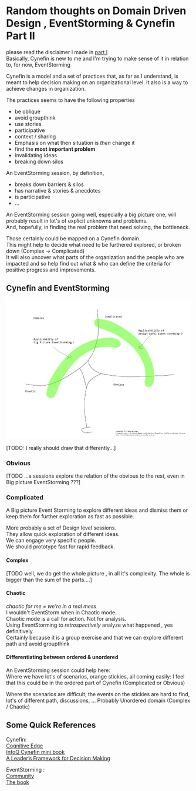 # Random thoughts on Domain Driven Design , EventStorming & Cynefin Part II
please read the disclaimer I made in [part I](./2016.02.21.DDD_EventStorming_Cynefin.part.01.md)  
Basically, Cynefin is new to me and I'm trying to make sense of it in relation to, for now, EventStorming

Cynefin is a model and a set of practices that, as far as I understand, is meant to help decision  making on an organizational level.
It also is a way to achieve changes in organization.

The practices seems to have the  following properties
* be oblique
* avoid groupthink
* use stories
* participative
* context / sharing
* Emphasis on what then situation is _then_ change it
* find the **most important problem**
* invalidating ideas
* breaking down silos

An EventStorming session, by definition,
* breaks down barriers & silos
* has narrative & stories & anecdotes
* is participative
* ...

An EventStorming session going well,
especially a big picture one, will probably result in lot's of explicit unknowns and problems.  
And, hopefully, in finding the real problem that need solving, the bottleneck.

Those certainly could be mapped on a Cynefin domain.   
This might help to decide what need to be furthered explored, or broken down (Complex -> Complicated)    
It will also uncover what parts of the organization and the people who are  impacted and so help find out what & who can define the criteria for positive progress and improvements.

## Cynefin and EventStorming

![Applicabilty of EventStorming & Cynefin ](2016.02.22.DDD_EventStorming_Cynefin.part.02/Cynefin-EventStorming.TheQuestion.jpg "The questions I have")

[TODO: I really should draw that differently...]

### Obvious
[TODO ...a sessions explore  the relation of the obvious to the rest, even in Big picture EventStorming ???]

### Complicated
A Big picture Event Storming to explore different ideas and dismiss them or keep them for further exploration as fast as possible.

More probably a set of Design level sessions.  
They allow quick exploration of different ideas.  
We can engage very specific people.  
We should prototype fast for rapid feedback.

#### Complex
[TODO well, we do get the whole picture , in all it's complexity.
The whole is bigger than the sum of the parts....]




#### Chaotic
_chaotic for me = we're in a real mess_  
I wouldn't EventStorm when in Chaotic mode.  
Chaotic mode is a call for action. Not for analysis.  
Using EventStorming to _retrospectively_ analyze what happened , yes definitively.  
Certainly because it is a group exercise and that we can explore different path and avoid groupthink

#### Differentiating between ordered & unordered
An EventStorming session could help here:   
Where we have lot's of scenarios, orange stickies, all coming easily: I feel that this could be in the ordered part of Cynefin (Complicated or Obvious)

Where the scenarios are difficult, the events on the  stickies are hard to find, lot's of different path, discussions, ...
Probably Unordered domain (Complex / Chaotic)



## Some Quick References

Cynefin:   
[Cognitive Edge](http://cognitive-edge.com/)  
[InfoQ Cynefin mini book](http://www.infoq.com/minibooks/cynefin-mini-book)  
[A Leader’s Framework for Decision Making](https://hbr.org/2007/11/a-leaders-framework-for-decision-making)

EventStorming :  
[Community](https://plus.google.com/communities/113258571348605620818)  
[The book](https://leanpub.com/introducing_eventstorming)
